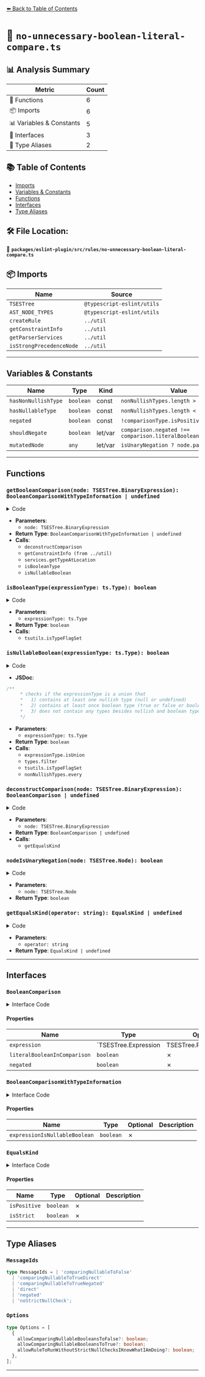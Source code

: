 [⬅️ Back to Table of Contents](../../../../index.md)

# 📄 `no-unnecessary-boolean-literal-compare.ts`

## 📊 Analysis Summary

| Metric | Count |
|--------|-------|
| 🔧 Functions | 6 |
| 📦 Imports | 6 |
| 📊 Variables & Constants | 5 |
| 📐 Interfaces | 3 |
| 📑 Type Aliases | 2 |

## 📚 Table of Contents

- [Imports](#imports)
- [Variables & Constants](#variables-constants)
- [Functions](#functions)
- [Interfaces](#interfaces)
- [Type Aliases](#type-aliases)

## 🛠️ File Location:
📂 **`packages/eslint-plugin/src/rules/no-unnecessary-boolean-literal-compare.ts`**

## 📦 Imports

| Name | Source |
|------|--------|
| `TSESTree` | `@typescript-eslint/utils` |
| `AST_NODE_TYPES` | `@typescript-eslint/utils` |
| `createRule` | `../util` |
| `getConstraintInfo` | `../util` |
| `getParserServices` | `../util` |
| `isStrongPrecedenceNode` | `../util` |


---

## Variables & Constants

| Name | Type | Kind | Value | Exported |
|------|------|------|-------|----------|
| `hasNonNullishType` | `boolean` | const | `nonNullishTypes.length > 0` | ✗ |
| `hasNullableType` | `boolean` | const | `nonNullishTypes.length < types.length` | ✗ |
| `negated` | `boolean` | const | `!comparisonType.isPositive` | ✗ |
| `shouldNegate` | `boolean` | let/var | `comparison.negated !== comparison.literalBooleanInComparison` | ✗ |
| `mutatedNode` | `any` | let/var | `isUnaryNegation ? node.parent : node` | ✗ |


---

## Functions

### `getBooleanComparison(node: TSESTree.BinaryExpression): BooleanComparisonWithTypeInformation | undefined`

<details><summary>Code</summary>

```ts
function getBooleanComparison(
      node: TSESTree.BinaryExpression,
    ): BooleanComparisonWithTypeInformation | undefined {
      const comparison = deconstructComparison(node);
      if (!comparison) {
        return undefined;
      }

      const { constraintType, isTypeParameter } = getConstraintInfo(
        checker,
        services.getTypeAtLocation(comparison.expression),
      );

      if (isTypeParameter && constraintType == null) {
        return undefined;
      }

      if (isBooleanType(constraintType)) {
        return {
          ...comparison,
          expressionIsNullableBoolean: false,
        };
      }

      if (isNullableBoolean(constraintType)) {
        return {
          ...comparison,
          expressionIsNullableBoolean: true,
        };
      }

      return undefined;
    }
```
</details>

- **Parameters**:
  - `node: TSESTree.BinaryExpression`
- **Return Type**: `BooleanComparisonWithTypeInformation | undefined`
- **Calls**:
  - `deconstructComparison`
  - `getConstraintInfo (from ../util)`
  - `services.getTypeAtLocation`
  - `isBooleanType`
  - `isNullableBoolean`
### `isBooleanType(expressionType: ts.Type): boolean`

<details><summary>Code</summary>

```ts
function isBooleanType(expressionType: ts.Type): boolean {
      return tsutils.isTypeFlagSet(
        expressionType,
        ts.TypeFlags.Boolean | ts.TypeFlags.BooleanLiteral,
      );
    }
```
</details>

- **Parameters**:
  - `expressionType: ts.Type`
- **Return Type**: `boolean`
- **Calls**:
  - `tsutils.isTypeFlagSet`
### `isNullableBoolean(expressionType: ts.Type): boolean`

<details><summary>Code</summary>

```ts
function isNullableBoolean(expressionType: ts.Type): boolean {
      if (!expressionType.isUnion()) {
        return false;
      }

      const { types } = expressionType;

      const nonNullishTypes = types.filter(
        type =>
          !tsutils.isTypeFlagSet(
            type,
            ts.TypeFlags.Undefined | ts.TypeFlags.Null,
          ),
      );

      const hasNonNullishType = nonNullishTypes.length > 0;
      if (!hasNonNullishType) {
        return false;
      }

      const hasNullableType = nonNullishTypes.length < types.length;
      if (!hasNullableType) {
        return false;
      }

      const allNonNullishTypesAreBoolean = nonNullishTypes.every(isBooleanType);
      if (!allNonNullishTypesAreBoolean) {
        return false;
      }

      return true;
    }
```
</details>

- **JSDoc**:
```ts
/**
     * checks if the expressionType is a union that
     *   1) contains at least one nullish type (null or undefined)
     *   2) contains at least once boolean type (true or false or boolean)
     *   3) does not contain any types besides nullish and boolean types
     */
```

- **Parameters**:
  - `expressionType: ts.Type`
- **Return Type**: `boolean`
- **Calls**:
  - `expressionType.isUnion`
  - `types.filter`
  - `tsutils.isTypeFlagSet`
  - `nonNullishTypes.every`
### `deconstructComparison(node: TSESTree.BinaryExpression): BooleanComparison | undefined`

<details><summary>Code</summary>

```ts
function deconstructComparison(
      node: TSESTree.BinaryExpression,
    ): BooleanComparison | undefined {
      const comparisonType = getEqualsKind(node.operator);
      if (!comparisonType) {
        return undefined;
      }

      for (const [against, expression] of [
        [node.right, node.left],
        [node.left, node.right],
      ]) {
        if (
          against.type !== AST_NODE_TYPES.Literal ||
          typeof against.value !== 'boolean'
        ) {
          continue;
        }

        const { value: literalBooleanInComparison } = against;
        const negated = !comparisonType.isPositive;

        return {
          expression,
          literalBooleanInComparison,
          negated,
        };
      }

      return undefined;
    }
```
</details>

- **Parameters**:
  - `node: TSESTree.BinaryExpression`
- **Return Type**: `BooleanComparison | undefined`
- **Calls**:
  - `getEqualsKind`
### `nodeIsUnaryNegation(node: TSESTree.Node): boolean`

<details><summary>Code</summary>

```ts
function nodeIsUnaryNegation(node: TSESTree.Node): boolean {
      return (
        node.type === AST_NODE_TYPES.UnaryExpression &&
        node.prefix &&
        node.operator === '!'
      );
    }
```
</details>

- **Parameters**:
  - `node: TSESTree.Node`
- **Return Type**: `boolean`
### `getEqualsKind(operator: string): EqualsKind | undefined`

<details><summary>Code</summary>

```ts
function getEqualsKind(operator: string): EqualsKind | undefined {
  switch (operator) {
    case '!=':
      return {
        isPositive: false,
        isStrict: false,
      };

    case '!==':
      return {
        isPositive: false,
        isStrict: true,
      };

    case '==':
      return {
        isPositive: true,
        isStrict: false,
      };

    case '===':
      return {
        isPositive: true,
        isStrict: true,
      };

    default:
      return undefined;
  }
}
```
</details>

- **Parameters**:
  - `operator: string`
- **Return Type**: `EqualsKind | undefined`

---

## Interfaces

### `BooleanComparison`

<details><summary>Interface Code</summary>

```ts
interface BooleanComparison {
  expression: TSESTree.Expression | TSESTree.PrivateIdentifier;
  literalBooleanInComparison: boolean;
  negated: boolean;
}
```
</details>

#### Properties

| Name | Type | Optional | Description |
|------|------|----------|-------------|
| `expression` | `TSESTree.Expression | TSESTree.PrivateIdentifier` | ✗ |  |
| `literalBooleanInComparison` | `boolean` | ✗ |  |
| `negated` | `boolean` | ✗ |  |

### `BooleanComparisonWithTypeInformation`

<details><summary>Interface Code</summary>

```ts
interface BooleanComparisonWithTypeInformation extends BooleanComparison {
  expressionIsNullableBoolean: boolean;
}
```
</details>

#### Properties

| Name | Type | Optional | Description |
|------|------|----------|-------------|
| `expressionIsNullableBoolean` | `boolean` | ✗ |  |

### `EqualsKind`

<details><summary>Interface Code</summary>

```ts
interface EqualsKind {
  isPositive: boolean;
  isStrict: boolean;
}
```
</details>

#### Properties

| Name | Type | Optional | Description |
|------|------|----------|-------------|
| `isPositive` | `boolean` | ✗ |  |
| `isStrict` | `boolean` | ✗ |  |


---

## Type Aliases

### `MessageIds`

```ts
type MessageIds = | 'comparingNullableToFalse'
  | 'comparingNullableToTrueDirect'
  | 'comparingNullableToTrueNegated'
  | 'direct'
  | 'negated'
  | 'noStrictNullCheck';
```

### `Options`

```ts
type Options = [
  {
    allowComparingNullableBooleansToFalse?: boolean;
    allowComparingNullableBooleansToTrue?: boolean;
    allowRuleToRunWithoutStrictNullChecksIKnowWhatIAmDoing?: boolean;
  },
];
```


---